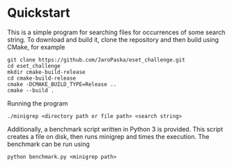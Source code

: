 # Quickstart

This is a simple program for searching files for occurrences of some search string. To download and build it, clone the repository and then build using CMake, for example
```
git clone https://github.com/JaroPaska/eset_challenge.git
cd eset_challenge
mkdir cmake-build-release
cd cmake-build-release
cmake -DCMAKE_BUILD_TYPE=Release ..
cmake --build .
```
Running the program
```
./minigrep <directory path or file path> <search string>
```

Additionally, a benchmark script written in Python 3 is provided. This script creates a file on disk, then runs minigrep and times the execution. The benchmark can be run using
```
python benchmark.py <minigrep path>
```